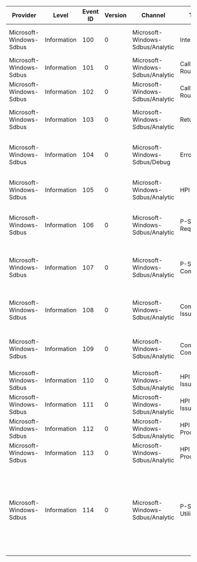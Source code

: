 Provider                 |  Level        |  Event ID  |  Version  |  Channel                           |  Task                 |  Opcode  |  Keyword                          |  Message
-------------------------|---------------|------------|-----------|------------------------------------|-----------------------|----------|-----------------------------------|---------------------------------------------------------------------------------------------------------------------------------------------------------------------------------------------------------------------------------------------------------------------------------------------------------------------------
Microsoft-Windows-Sdbus  |  Information  |  100       |  0        |  Microsoft-Windows-Sdbus/Analytic  |  Interrupt            |          |  Interrupt handling               |  Interrupt detected in ISR.SD Host Physical Address: {SDHostPhysicalAddress}Events (masked): {EventMask}
Microsoft-Windows-Sdbus  |  Information  |  101       |  0        |  Microsoft-Windows-Sdbus/Analytic  |  Callback Routine     |  Start   |  SDIO specific processing         |  Entering callback routine.SD Host Physical Address: {SDHostPhysicalAddress}
Microsoft-Windows-Sdbus  |  Information  |  102       |  0        |  Microsoft-Windows-Sdbus/Analytic  |  Callback Routine     |  Stop    |  SDIO specific processing         |  Exiting callback routine.SD Host Physical Address: {SDHostPhysicalAddress}
Microsoft-Windows-Sdbus  |  Information  |  103       |  0        |  Microsoft-Windows-Sdbus/Analytic  |  Retune               |          |  eMMC specific processing         |  Retuning Sequence detected.SD Host Physical Address: {SDHostPhysicalAddress}Retuning Count: {RetuneCount}
Microsoft-Windows-Sdbus  |  Information  |  104       |  0        |  Microsoft-Windows-Sdbus/Debug     |   Error               |          |  eMMC specific processing         |  Error in bus transfer.SD Host Physical Address: {SDHostPhysicalAddress}Error Code: {ErrorCode}Error Count: {ErrorCount}
Microsoft-Windows-Sdbus  |  Information  |  105       |  0        |  Microsoft-Windows-Sdbus/Analytic  |  HPI IO               |          |  eMMC specific processing         |  Hpi IO detected.SD Host Physical Address: {SDHostPhysicalAddress}Hpi Count: {HpiIoCount}
Microsoft-Windows-Sdbus  |  Information  |  106       |  0        |  Microsoft-Windows-Sdbus/Analytic  |  P-State Request      |          |  Sdbus P-state frequency scaling  |  P-State change requested.PoFx Device Handle: {PoFx Device Handle}P-State Requested: {PStateRequested}P-State Request Count: {PStateRequestCount}
Microsoft-Windows-Sdbus  |  Information  |  107       |  0        |  Microsoft-Windows-Sdbus/Analytic  |  P-State Completion   |          |  Sdbus P-state frequency scaling  |  P-State change requested.PoFx Device Handle: {PoFx Device Handle}P-State Completed: {PStateCompleted}P-State Completion Count: {PStateCompletionCount}
Microsoft-Windows-Sdbus  |  Information  |  108       |  0        |  Microsoft-Windows-Sdbus/Analytic  |  Command Issued       |          |  Sdbus P-state frequency scaling  |  Command issued.SD Host Physical Address: {SDHostPhysicalAddress}Command: {Command}Argument: {Argument}Size: {Size}
Microsoft-Windows-Sdbus  |  Information  |  109       |  0        |  Microsoft-Windows-Sdbus/Analytic  |  Command Completed    |          |  Sdbus P-state frequency scaling  |  Command completed.SD Host Physical Address: {SDHostPhysicalAddress}Command: {Command}Argument: {Argument}Size: {Size}
Microsoft-Windows-Sdbus  |  Information  |  110       |  0        |  Microsoft-Windows-Sdbus/Analytic  |  HPI CMD Issued       |          |  eMMC specific processing         |  Hpi CMD sent to the hardware. IRP {Irp}
Microsoft-Windows-Sdbus  |  Information  |  111       |  0        |  Microsoft-Windows-Sdbus/Analytic  |  HPI CMD Issued       |          |  eMMC specific processing         |  Hpi CMD was accepted by the hardware. IRP {Irp}
Microsoft-Windows-Sdbus  |  Information  |  112       |  0        |  Microsoft-Windows-Sdbus/Analytic  |  HPI Worker Process   |          |  eMMC specific processing         |  Hpi CMD worker started. IRP {Irp}
Microsoft-Windows-Sdbus  |  Information  |  113       |  0        |  Microsoft-Windows-Sdbus/Analytic  |  HPI Worker Process   |          |  eMMC specific processing         |  Hpi CMD worker exited. IRP {Irp} Reason: {HpiExitReason}
Microsoft-Windows-Sdbus  |  Information  |  114       |  0        |  Microsoft-Windows-Sdbus/Analytic  |  P-State Utilization  |          |  Sdbus P-state frequency scaling  |  P-State change requested.PoFx Device Handle: {PoFx Device Handle}P-State Active Percentage: {PStateActivePercent}P-State Active Duration: {PStateActiveDuration}P-State Sample Duration: {PStateSampleDuration}P-State Current Frequency: {PStateCurrentFrequency}P-State Requested Frequency: {PStateRequestedFrequency}